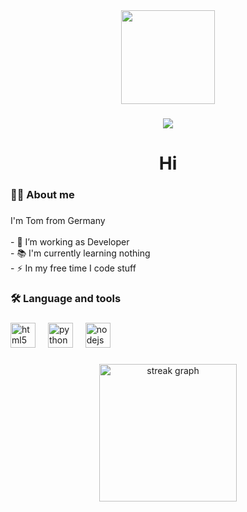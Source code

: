 <div align="center">
  <img height="150" src="https://camo.githubusercontent.com/62da68eb62b1e5f175f7d1f0191dd89a653d7908feb22d37d4a0ab07365d6791/68747470733a2f2f6d656469612e67697068792e636f6d2f6d656469612f4d3967624264396e6244724f5475314d71782f67697068792e676966"  />
</div>

###



###

<div align="center">
  <img src="https://visitor-badge.laobi.icu/badge?page_id=thetf511.thetf511&"  />
</div>

###

<h1 align="center">Hi</h1>

###

<h3 align="left">👩‍💻  About me</h3>

###

<p align="left">I'm Tom from Germany<br><br>- 🔭 I’m working as Developer<br>- 📚 I'm currently learning nothing<br>- ⚡ In my free time I code stuff</p>

###

<h3 align="left">🛠 Language and tools</h3>

###

<div align="left">
  <img src="https://cdn.jsdelivr.net/gh/devicons/devicon/icons/html5/html5-original.svg" height="40" alt="html5 logo"  />
  <img width="12" />
  <img src="https://cdn.jsdelivr.net/gh/devicons/devicon/icons/python/python-original.svg" height="40" alt="python logo"  />
  <img width="12" />
  <img src="https://cdn.jsdelivr.net/gh/devicons/devicon/icons/nodejs/nodejs-original.svg" height="40" alt="nodejs logo"  />
</div>

###

<h3 align="left"></h3>

###

<div align="center">
  <img src="https://streak-stats.demolab.com?user=thetf511&locale=en&mode=daily&theme=dark&hide_border=false&border_radius=5&order=3" height="220" alt="streak graph"  />
</div>

###
